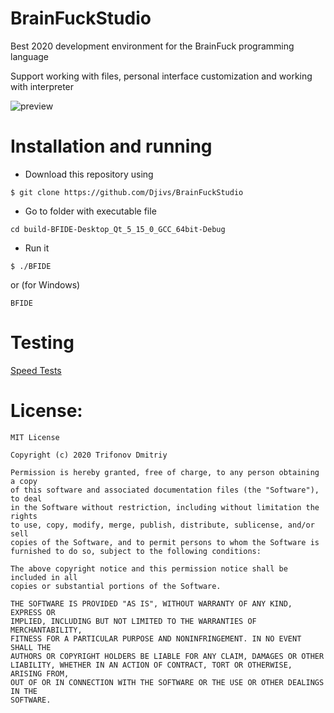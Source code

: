 # BrainFuckStudio

Best 2020 development environment for the BrainFuck programming language

Support working with files, personal interface customization and working with interpreter

![preview](/img/preview.gif)

# Installation and running

- Download this repository using

```
$ git clone https://github.com/Djivs/BrainFuckStudio
```

- Go to folder with executable file

```
cd build-BFIDE-Desktop_Qt_5_15_0_GCC_64bit-Debug
```

- Run it

```
$ ./BFIDE
```

or (for Windows)

```
BFIDE
```

# Testing

[Speed Tests](https://github.com/Djivs/BrainFuckStudio/blob/master/SPEEDTESTS.md)

# License:

```
MIT License

Copyright (c) 2020 Trifonov Dmitriy

Permission is hereby granted, free of charge, to any person obtaining a copy
of this software and associated documentation files (the "Software"), to deal
in the Software without restriction, including without limitation the rights
to use, copy, modify, merge, publish, distribute, sublicense, and/or sell
copies of the Software, and to permit persons to whom the Software is
furnished to do so, subject to the following conditions:

The above copyright notice and this permission notice shall be included in all
copies or substantial portions of the Software.

THE SOFTWARE IS PROVIDED "AS IS", WITHOUT WARRANTY OF ANY KIND, EXPRESS OR
IMPLIED, INCLUDING BUT NOT LIMITED TO THE WARRANTIES OF MERCHANTABILITY,
FITNESS FOR A PARTICULAR PURPOSE AND NONINFRINGEMENT. IN NO EVENT SHALL THE
AUTHORS OR COPYRIGHT HOLDERS BE LIABLE FOR ANY CLAIM, DAMAGES OR OTHER
LIABILITY, WHETHER IN AN ACTION OF CONTRACT, TORT OR OTHERWISE, ARISING FROM,
OUT OF OR IN CONNECTION WITH THE SOFTWARE OR THE USE OR OTHER DEALINGS IN THE
SOFTWARE.
```
